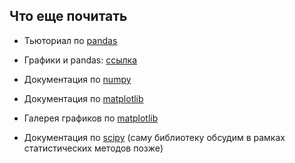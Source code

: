## Что еще почитать

* Тьюториал по [pandas](https://pandas.pydata.org/pandas-docs/stable/tutorials.html)

* Графики и pandas: [ссылка](https://pandas.pydata.org/pandas-docs/stable/visualization.html)

* Документация по [numpy](http://www.numpy.org)

* Документация по [matplotlib](https://matplotlib.org)

* Галерея графиков по [matplotlib](https://matplotlib.org/gallery.html)

* Документация по [scipy](https://docs.scipy.org/doc/) (саму библиотеку обсудим в рамках статистических методов позже)
